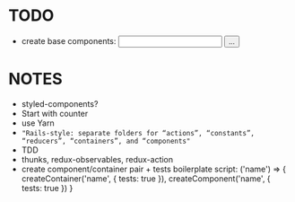 # TODO
- create base components: <Input /> <Button /> <Link />...

# NOTES
- styled-components?
- Start with counter
- use Yarn
- `"Rails-style: separate folders for “actions”, “constants”, “reducers”, “containers”, and “components"`
- TDD
- thunks, redux-observables, redux-action
- create component/container pair + tests boilerplate script: ('name') => { createContainer('name', { tests: true }), createComponent('name', { tests: true }) }